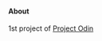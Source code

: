 #### About

1st project of [Project Odin](https://www.theodinproject.com/lessons/foundations-recipes)
